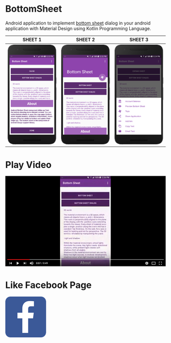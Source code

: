 # BottomSheet
Android application to implement [bottom sheet](https://developer.android.com/reference/android/support/design/widget/BottomSheetBehavior.html) dialog in your android application with Material Design using Kotlin Programming Language.

SHEET 1     |  SHEET 2 |  SHEET 3 |
:---------:|:----------:|:---------:
![](https://github.com/AndroidCodility/BottomSheet/blob/master/design/menu.png?raw=true)  |  ![](https://github.com/AndroidCodility/BottomSheet/blob/master/design/bottom_sheet.png?raw=true) |  ![](https://github.com/AndroidCodility/BottomSheet/blob/master/design/sheet_dialog.png?raw=true) 

# Play Video
[![](https://github.com/AndroidCodility/BottomSheet/blob/master/design/bottom_sheet_video.png?raw=true)](https://youtu.be/xinwLMd1XRE "Click here to watch")

# Like Facebook Page
[![](https://github.com/AndroidCodility/Barchart-Graph/blob/master/design/fb.png?raw=true)](https://www.facebook.com/androidcodility/ "Click here")
